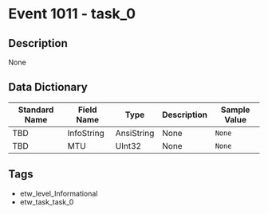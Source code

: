 # Event 1011 - task_0

## Description
None

## Data Dictionary
|Standard Name|Field Name|Type|Description|Sample Value|
|---|---|---|---|---|
|TBD|InfoString|AnsiString|None|`None`|
|TBD|MTU|UInt32|None|`None`|

## Tags
* etw_level_Informational
* etw_task_task_0